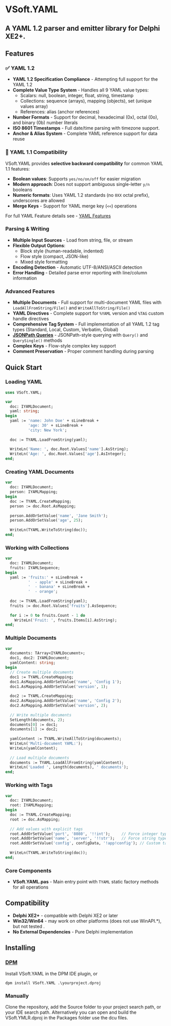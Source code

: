 # VSoft.YAML

## A YAML 1.2 parser and emitter library for Delphi XE2+.

## Features

### ✅ YAML 1.2 
- **YAML 1.2 Specification Compliance** - Attempting full support for the YAML 1.2
- **Complete Value Type System** - Handles all 9 YAML value types:
  - Scalars: null, boolean, integer, float, string, timestamp
  - Collections: sequence (arrays), mapping (objects), set (unique values array)
  - References: alias (anchor references)
- **Number Formats** - Support for decimal, hexadecimal (0x), octal (0o), and binary (0b) number literals
- **ISO 8601 Timestamps** - Full date/time parsing with timezone support.
- **Anchor & Alias System** - Complete YAML reference support for data reuse

### 🔄 YAML 1.1 Compatibility
VSoft.YAML provides **selective backward compatibility** for common YAML 1.1 features:
- **Boolean values**: Supports `yes/no/on/off` for easier migration
- **Modern approach**: Does not support ambiguous single-letter `y/n` booleans
- **Numeric formats**: Uses YAML 1.2 standards (no `0XX` octal prefix), underscores are allowed
- **Merge Keys** - Support for YAML merge key (`<<`) operations

For full YAML Feature details see - [YAML Features](/docs/YAML-Features-Implementation.md)

### Parsing & Writing
- **Multiple Input Sources** - Load from string, file, or stream
- **Flexible Output Options**:
  - Block style (human-readable, indented)
  - Flow style (compact, JSON-like)
  - Mixed style formatting
- **Encoding Detection** - Automatic UTF-8/ANSI/ASCII detection
- **Error Handling** - Detailed parse error reporting with line/column information

### Advanced Features
- **Multiple Documents** - Full support for multi-document YAML files with `LoadAllFromString/File()` and `WriteAllToString/File()`
- **YAML Directives** - Complete support for `%YAML` version and `%TAG` custom handle directives
- **Comprehensive Tag System** - Full implementation of all YAML 1.2 tag types (Standard, Local, Custom, Verbatim, Global)
- **[JSONPath Queries](/docs/JSONPath-Syntax.md)** - JSONPath-style querying with `Query()` and `QuerySingle()` methods
- **Complex Keys** - Flow-style complex key support
- **Comment Preservation** - Proper comment handling during parsing


## Quick Start

### Loading YAML
```pascal
uses VSoft.YAML;

var
  doc: IYAMLDocument;
  yaml: string;
begin
  yaml := 'name: John Doe' + sLineBreak +
          'age: 30' + sLineBreak +
          'city: New York';
          
  doc := TYAML.LoadFromString(yaml);
  
  WriteLn('Name: ', doc.Root.Values['name'].AsString);
  WriteLn('Age: ', doc.Root.Values['age'].AsInteger);
end;
```

### Creating YAML Documents
```pascal
var
  doc: IYAMLDocument;
  person: IYAMLMapping;
begin
  doc := TYAML.CreateMapping;
  person := doc.Root.AsMapping;
  
  person.AddOrSetValue('name', 'Jane Smith');
  person.AddOrSetValue('age', 25);
  
  WriteLn(TYAML.WriteToString(doc));
end;
```

### Working with Collections
```pascal
var
  doc: IYAMLDocument;
  fruits: IYAMLSequence;
begin
  yaml := 'fruits:' + sLineBreak +
          '  - apple' + sLineBreak +
          '  - banana' + sLineBreak +
          '  - orange';
          
  doc := TYAML.LoadFromString(yaml);
  fruits := doc.Root.Values['fruits'].AsSequence;
  
  for i := 0 to fruits.Count - 1 do
    WriteLn('Fruit: ', fruits.Items[i].AsString);
end;
```

### Multiple Documents
```pascal
var
  documents: TArray<IYAMLDocument>;
  doc1, doc2: IYAMLDocument;
  yamlContent: string;
begin
  // Create multiple documents
  doc1 := TYAML.CreateMapping;
  doc1.AsMapping.AddOrSetValue('name', 'Config 1');
  doc1.AsMapping.AddOrSetValue('version', 1);
  
  doc2 := TYAML.CreateMapping;
  doc2.AsMapping.AddOrSetValue('name', 'Config 2');
  doc2.AsMapping.AddOrSetValue('version', 2);
  
  // Write multiple documents
  SetLength(documents, 2);
  documents[0] := doc1;
  documents[1] := doc2;
  
  yamlContent := TYAML.WriteAllToString(documents);
  WriteLn('Multi-document YAML:');
  WriteLn(yamlContent);
  
  // Load multiple documents
  documents := TYAML.LoadAllFromString(yamlContent);
  WriteLn('Loaded ', Length(documents), ' documents');
end;
```

### Working with Tags
```pascal
var
  doc: IYAMLDocument;
  root: IYAMLMapping;
begin
  doc := TYAML.CreateMapping;
  root := doc.AsMapping;
  
  // Add values with explicit tags
  root.AddOrSetValue('port', '8080', '!!int');     // Force integer type
  root.AddOrSetValue('name', 'server', '!!str');   // Force string type
  root.AddOrSetValue('config', configData, '!app!config'); // Custom tag
  
  WriteLn(TYAML.WriteToString(doc));
end;
```

### Core Components
- **VSoft.YAML.pas** - Main entry point with `TYAML` static factory methods for all operations

## Compatibility

- **Delphi XE2+** -  compatible with Delphi XE2 or later
- **Win32/Win64** - may work on other platforms (does not use WinAPI.*), but not tested .
- **No External Dependencies** - Pure Delphi implementation

## Installing

### [DPM](https://delphi.dev)

Install VSoft.YAML in the DPM IDE plugin,  or 
```
dpm install VSoft.YAML .\yourproject.dproj
```
### Manually

Clone the repository, add the Source folder to your project search path, or your IDE search path. Alternatively you can open and build the VSoft.YMLR.dproj in the Packages folder use the dcu files. 
